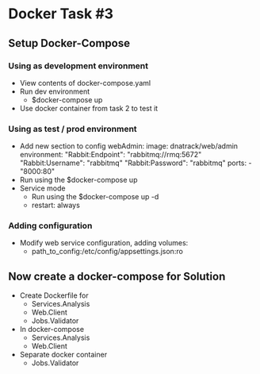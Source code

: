 # Docker Task #3

## Setup Docker-Compose

### Using as development environment

- View contents of docker-compose.yaml
- Run dev environment 
  - $docker-compose up
- Use docker container from task 2 to test it

### Using as test / prod environment

- Add new section to config 
  webAdmin:
    image: dnatrack/web/admin
    environment:
      "Rabbit:Endpoint": "rabbitmq://rmq:5672"
      "Rabbit:Username": "rabbitmq"
      "Rabbit:Password": "rabbitmq"
    ports:
      - "8000:80"
- Run using the $docker-compose up
- Service mode
  - Run using the $docker-compose up -d
  - restart: always

### Adding configuration

- Modify web service configuration, adding
volumes:
    - path_to_config:/etc/config/appsettings.json:ro


## Now create a docker-compose for Solution

- Create Dockerfile for
	- Services.Analysis
	- Web.Client
	- Jobs.Validator
- In docker-compose
	- Services.Analysis
	- Web.Client
- Separate docker container
	- Jobs.Validator


